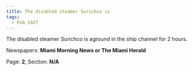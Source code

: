 ```yaml
---  
title: The disabled steamer Surichco is  
tags:  
  - Feb 1927  
---  
```

  
The disabled steamer Surichco is aground in the ship channel for 2 hours.  
  
Newspapers: **Miami Morning News or The Miami Herald**  
  
Page: **2**, Section: **N/A** 
